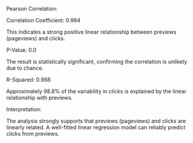 Pearson Correlation:

Correlation Coefficient: 0.994

This indicates a strong positive linear relationship between previews (pageviews) and clicks.

P-Value: 0.0

The result is statistically significant, confirming the correlation is unlikely due to chance.

R-Squared: 0.988

Approximately 98.8% of the variability in clicks is explained by the linear relationship with previews.

Interpretation:

The analysis strongly supports that previews (pageviews) and clicks are linearly related.
A well-fitted linear regression model can reliably predict clicks from previews.

